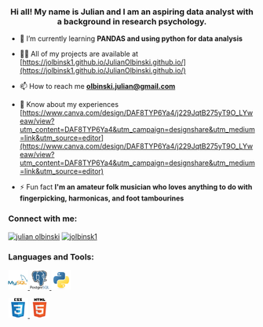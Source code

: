 <h3 align="center">Hi all! My name is Julian and I am an aspiring data analyst with a background in research psychology.</h3>

- 🌱 I’m currently learning **PANDAS and using python for data analysis**

- 👨‍💻 All of my projects are available at [https://jolbinsk1.github.io/JulianOlbinski.github.io/](https://jolbinsk1.github.io/JulianOlbinski.github.io/)

- 📫 How to reach me **olbinski.julian@gmail.com**

- 📄 Know about my experiences [https://www.canva.com/design/DAF8TYP6Ya4/j229JqtB275yT9O_LYweaw/view?utm_content=DAF8TYP6Ya4&utm_campaign=designshare&utm_medium=link&utm_source=editor](https://www.canva.com/design/DAF8TYP6Ya4/j229JqtB275yT9O_LYweaw/view?utm_content=DAF8TYP6Ya4&utm_campaign=designshare&utm_medium=link&utm_source=editor)

- ⚡ Fun fact **I'm an amateur folk musician who loves anything to do with fingerpicking, harmonicas, and foot tambourines**

<h3 align="left">Connect with me:</h3>
<p align="left">
<a href="https://linkedin.com/in/julian olbinski" target="blank"><img align="center" src="https://raw.githubusercontent.com/rahuldkjain/github-profile-readme-generator/master/src/images/icons/Social/linked-in-alt.svg" alt="julian olbinski" height="30" width="40" /></a>
<a href="https://www.kaggle.com/julianolbinski" target="blank"><img align="center" src="https://raw.githubusercontent.com/rahuldkjain/github-profile-readme-generator/master/src/images/icons/Social/kaggle.svg" alt="jolbinsk1" height="30" width="40" /></a>
</p>

<h3 align="left">Languages and Tools:</h3>
<p align="left"> 
  <a href="https://www.mysql.com/" target="_blank" rel="noreferrer"> <img src="https://raw.githubusercontent.com/devicons/devicon/master/icons/mysql/mysql-original-wordmark.svg" alt="mysql" width="40" height="40"/> </a> 
  <a href="https://www.postgresql.org" target="_blank" rel="noreferrer"> <img src="https://raw.githubusercontent.com/devicons/devicon/master/icons/postgresql/postgresql-original-wordmark.svg" alt="postgresql" width="40" height="40"/> </a> 
  <a href="https://www.python.org" target="_blank" rel="noreferrer"> <img src="https://raw.githubusercontent.com/devicons/devicon/master/icons/python/python-original.svg" alt="python" width="40" height="40"/> </a> </p>
   <a href="https://www.w3schools.com/css/" target="_blank" rel="noreferrer"> <img src="https://raw.githubusercontent.com/devicons/devicon/master/icons/css3/css3-original-wordmark.svg" alt="css3" width="40" height="40"/> </a> 
  <a href="https://www.w3.org/html/" target="_blank" rel="noreferrer"> <img src="https://raw.githubusercontent.com/devicons/devicon/master/icons/html5/html5-original-wordmark.svg" alt="html5" width="40" height="40"/> </a> 

